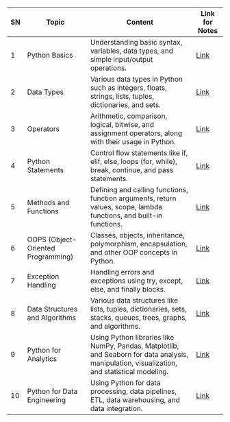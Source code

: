 | SN | Topic                           | Content                                                                                                   | Link for Notes        |
|----|---------------------------------|-----------------------------------------------------------------------------------------------------------|-----------------------|
| 1  | Python Basics                   | Understanding basic syntax, variables, data types, and simple input/output operations.                    | [Link](https://github.com/Nishanth09121996/AA-Python-2024/tree/main/00-Python%20Intro)             |
| 2  | Data Types                      | Various data types in Python such as integers, floats, strings, lists, tuples, dictionaries, and sets.   | [Link](https://github.com/Nishanth09121996/AA-Python-2024/tree/main/02-Collections%20basics)             |
| 3  | Operators                       | Arithmetic, comparison, logical, bitwise, and assignment operators, along with their usage in Python.    | [Link](https://github.com/Nishanth09121996/AA-Python-2024/tree/main/01-%20Operators)             |
| 4  | Python Statements               | Control flow statements like if, elif, else, loops (for, while), break, continue, and pass statements.   | [Link](https://github.com/Nishanth09121996/AA-Python-2024/tree/main/03-Python%20Statements)             |
| 5  | Methods and Functions           | Defining and calling functions, function arguments, return values, scope, lambda functions, and built-in functions. | [Link](https://github.com/Nishanth09121996/AA-Python-2024/tree/main/04-Methods%20and%20Functions)   |
| 6  | OOPS (Object-Oriented Programming) | Classes, objects, inheritance, polymorphism, encapsulation, and other OOP concepts in Python.          | [Link](#)             |
| 7  | Exception Handling              | Handling errors and exceptions using try, except, else, and finally blocks.                               | [Link](#)             |
| 8  | Data Structures and Algorithms | Various data structures like lists, tuples, dictionaries, sets, stacks, queues, trees, graphs, and algorithms. | [Link](#) |
| 9  | Python for Analytics            | Using Python libraries like NumPy, Pandas, Matplotlib, and Seaborn for data analysis, manipulation, visualization, and statistical modeling. | [Link](#) |
| 10 | Python for Data Engineering     | Using Python for data processing, data pipelines, ETL, data warehousing, and data integration.           | [Link](#)             |
